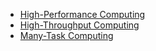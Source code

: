 - [High-Performance Computing](High-Performance%20Computing.md)
- [High-Throughput Computing](High-Throughput%20Computing.md)
- [Many-Task Computing](Many-Task%20Computing.md)